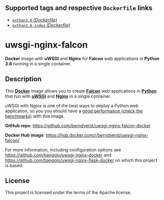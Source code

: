 ## Supported tags and respective `Dockerfile` links

* [`python3.6` _(Dockerfile)_](https://github.com/berndverst/uwsgi-nginx-falcon-docker/blob/master/python3.6/Dockerfile)
* [`python3.6-index` _(Dockerfile)_](https://github.com/berndverst/uwsgi-nginx-falcon-docker/blob/master/python3.6-index/Dockerfile)

# uwsgi-nginx-falcon

**Docker** image with **uWSGI** and **Nginx** for **Falcon** web applications in **Python 3.6** running in a single container.

## Description

This [**Docker**](https://www.docker.com/) image allows you to create [**Falcon**](https://falconframework.org/) web applications in [**Python**](https://www.python.org/) that run with [**uWSGI**](https://uwsgi-docs.readthedocs.org/en/latest/) and [**Nginx**](http://nginx.org/en/) in a single container.

uWSGI with Nginx is one of the best ways to deploy a Python web application, so you you should have a [good performance (check the benchmarks)](http://nichol.as/benchmark-of-python-web-servers) with this image.

**GitHub repo**: <https://github.com/berndverst/uwsgi-nginx-falcon-docker>

**Docker Hub image**: <https://hub.docker.com/r/berndverst/uwsgi-nginx-falcon/>


For more information, including configuration options see https://github.com/tiangolo/uwsgi-nginx-docker and https://github.com/tiangolo/uwsgi-nginx-flask-docker on which this project is based.

## License

This project is licensed under the terms of the Apache license.

